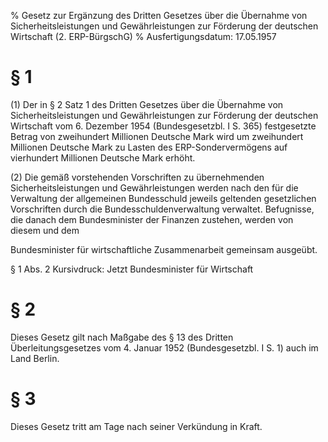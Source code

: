 % Gesetz zur Ergänzung des Dritten Gesetzes über die Übernahme von Sicherheitsleistungen und Gewährleistungen zur Förderung der deutschen Wirtschaft  (2. ERP-BürgschG)
% Ausfertigungsdatum: 17.05.1957
 
# § 1

(1) Der in § 2 Satz 1 des Dritten Gesetzes über die Übernahme von Sicherheitsleistungen und Gewährleistungen zur Förderung der deutschen Wirtschaft vom 6. Dezember 1954 (Bundesgesetzbl. I S. 365) festgesetzte Betrag von zweihundert Millionen Deutsche Mark wird um zweihundert Millionen Deutsche Mark zu Lasten des ERP-Sondervermögens auf vierhundert Millionen Deutsche Mark erhöht.

(2) Die gemäß vorstehenden Vorschriften zu übernehmenden Sicherheitsleistungen und Gewährleistungen werden nach den für die Verwaltung der allgemeinen Bundesschuld jeweils geltenden gesetzlichen Vorschriften durch die Bundesschuldenverwaltung verwaltet. Befugnisse, die danach dem Bundesminister der Finanzen zustehen, werden von diesem und dem

Bundesminister für wirtschaftliche Zusammenarbeit gemeinsam ausgeübt.

§ 1 Abs. 2 Kursivdruck: Jetzt Bundesminister für Wirtschaft

# § 2

Dieses Gesetz gilt nach Maßgabe des § 13 des Dritten Überleitungsgesetzes vom 4. Januar 1952 (Bundesgesetzbl. I S. 1) auch im Land Berlin.

# § 3

Dieses Gesetz tritt am Tage nach seiner Verkündung in Kraft.
